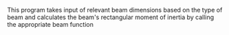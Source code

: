 This program takes input of relevant beam dimensions based on the type of beam
and calculates the beam's rectangular moment of inertia by calling the
appropriate beam function
